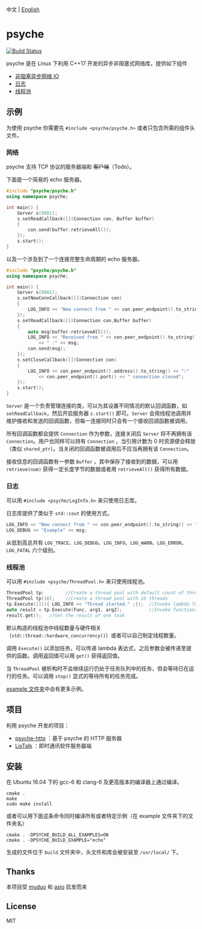 中文 | [English](https://github.com/ZingLix/psyche)

# psyche

[![Build Status](https://travis-ci.com/ZingLix/psyche.svg?branch=master)](https://travis-ci.com/ZingLix/psyche)

psyche 是在 Linux 下利用 C++17 开发的异步非阻塞式网络库，提供如下组件

- [非阻塞异步网络 IO](#网络)
- [日志](#日志)
- [线程池](#线程池)

## 示例

为使用 psyche 你需要先 `#include <psyche/psyche.h>` 或者只包含所需的组件头文件。

### 网络

psyche 支持 TCP 协议的服务器端和 ~~客户端~~（Todo）。

下面是一个简易的 echo 服务器。

``` cpp
#include "psyche/psyche.h"
using namespace psyche;

int main() {
    Server s(9981);
    s.setReadCallback([](Connection con, Buffer buffer)
    {
        con.send(buffer.retrieveAll());
    });
    s.start();
}
```

以及一个涉及到了一个连接完整生命周期的 echo 服务器。

``` cpp
#include "psyche/psyche.h"
using namespace psyche;

int main() {
    Server s(9981);
    s.setNewConnCallback([](Connection con)
    {
        LOG_INFO << "New connect from " << con.peer_endpoint().to_string() << ".";
    });
    s.setReadCallback([](Connection con,Buffer buffer)
    {
        auto msg(buffer.retrieveAll());
        LOG_INFO << "Received from " << con.peer_endpoint().to_string()
            << " :" << msg;
        con.send(msg);
    });
    s.setCloseCallback([](Connection con)
    {
        LOG_INFO << con.peer_endpoint().address().to_string() << ":"
            << con.peer_endpoint().port() << " connection closed";
    });
    s.start();
}
```

`Server` 是一个负责管理连接的类，可以为其设置不同情况的默认回调函数，如 `setReadCallback`，然后开启服务器 `s.start()` 即可。`Server` 会用线程池调用并维护接收和发送的回调函数，但每一连接同时只会有一个接收回调函数被调用。

所有回调函数都会提供 `Connection` 作为参数，连接关闭后 `Server` 将不再拥有该 `Connection`。用户也同样可以持有 `Connection` ，当引用计数为 0 时资源便会释放（类似 `shared_ptr`）。当关闭的回调函数被调用后不应当再拥有该 `Connection`。

接收信息的回调函数有一参数 `Buffer` ，其中保存了接收到的数据，可以用 `retrieve(num)` 获得一定长度字节的数据或者用 `retrieveAll()` 获得所有数据。

### 日志

可以用 `#include <psyche/LogInfo.h>` 来只使用日志库。

日志库提供了类似于 `std::cout` 的使用方式。

``` cpp
LOG_INFO << "New connect from " << con.peer_endpoint().to_string() << ".";
LOG_DEBUG << "Example" << msg;
```

从低到高总共有 `LOG_TRACE`、`LOG_DEBUG`、`LOG_INFO`、`LOG_WARN`、`LOG_ERROR`、`LOG_FATAL` 六个级别。

### 线程池

可以用 `#include <psyche/ThreadPool.h>` 来只使用线程池。

``` cpp
ThreadPool tp;        //Create a thread pool with default count of threads
ThreadPool tp(16);    //Create a thread pool with 16 threads
tp.Execute([](){ LOG_INFO << "Thread started." ;});  //Invoke lambda function
auto result = tp.Execute(Func, arg1, arg2);          //Invoke functions with arguments
result.get();   //Get the result of one task
```

默认构造的线程池中线程数量与硬件相关（`std::thread::hardware_concurrency()`）或者可以自己制定线程数量。

调用 `Execute()` 以添加任务，可以传递 lambda 表达式，之后参数会被传递至提供的函数。调用返回值可以用 `get()` 获得返回值。

当 `ThreadPool` 被析构时不会继续运行仍处于任务队列中的任务，但会等待已在运行的任务。可以调用 `stop()` 显式的等待所有的任务完成。

[example 文件夹](https://github.com/ZingLix/psyche/tree/master/example)中会有更多示例。

## 项目

利用 psyche 开发的项目：

- [psyche-http](https://github.com/ZingLix/psyche-http) ：基于 psyche 的 HTTP 服务器
- [LixTalk](https://github.com/ZingLix/LixTalk-server) ：即时通讯软件服务器端

## 安装

在 Ubuntu 16.04 下的 gcc-6 和 clang-6 及更高版本的编译器上通过编译。

```
cmake .
make
sudo make install
```

或者可以用下面这条命令同时编译所有或者特定示例（在 example 文件夹下的文件夹名）

```
cmake . -DPSYCHE_BUILD_ALL_EXAMPLES=ON
cmake . -DPSYCHE_BUILD_EXAMPLE="echo"
```

生成的文件位于 `build` 文件夹中，头文件和库会被安装至 `/usr/local/` 下。

## Thanks

本项目受 [muduo](https://github.com/chenshuo/muduo) 和 [asio](https://think-async.com/Asio/) 启发而来

## License

MIT